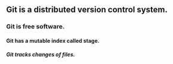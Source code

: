 ## Git is a distributed version control system.
### Git is free software.
#### Git has a mutable index called stage.
##### Git tracks changes of files.